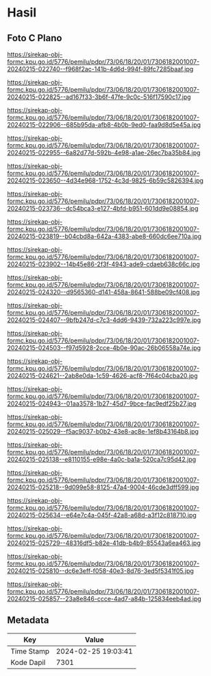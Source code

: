 # Hasil

## Foto C Plano

https://sirekap-obj-formc.kpu.go.id/5776/pemilu/pdpr/73/06/18/20/01/7306182001007-20240215-022740--f968f2ac-141b-4d6d-994f-89fc7285baaf.jpg

https://sirekap-obj-formc.kpu.go.id/5776/pemilu/pdpr/73/06/18/20/01/7306182001007-20240215-022825--ad167f33-3b6f-47fe-9c0c-516f17590c17.jpg

https://sirekap-obj-formc.kpu.go.id/5776/pemilu/pdpr/73/06/18/20/01/7306182001007-20240215-022906--685b95da-afb8-4b0b-9ed0-faa9d8d5e45a.jpg

https://sirekap-obj-formc.kpu.go.id/5776/pemilu/pdpr/73/06/18/20/01/7306182001007-20240215-022955--6a82d77d-592b-4e98-a1ae-26ec7ba35b84.jpg

https://sirekap-obj-formc.kpu.go.id/5776/pemilu/pdpr/73/06/18/20/01/7306182001007-20240215-023650--4d34e968-1752-4c3d-9825-6b59c5826394.jpg

https://sirekap-obj-formc.kpu.go.id/5776/pemilu/pdpr/73/06/18/20/01/7306182001007-20240215-023736--dc54bca3-e127-4bfd-b951-601dd9e08854.jpg

https://sirekap-obj-formc.kpu.go.id/5776/pemilu/pdpr/73/06/18/20/01/7306182001007-20240215-023819--b04cbd8a-642a-4383-abe8-660dc6ee710a.jpg

https://sirekap-obj-formc.kpu.go.id/5776/pemilu/pdpr/73/06/18/20/01/7306182001007-20240215-023902--14b45e86-2f3f-4943-ade9-cdaeb638c66c.jpg

https://sirekap-obj-formc.kpu.go.id/5776/pemilu/pdpr/73/06/18/20/01/7306182001007-20240215-024320--d9565360-d141-458a-8641-588be09cf408.jpg

https://sirekap-obj-formc.kpu.go.id/5776/pemilu/pdpr/73/06/18/20/01/7306182001007-20240215-024407--9bfb247d-c7c3-4dd6-9439-732a223c997e.jpg

https://sirekap-obj-formc.kpu.go.id/5776/pemilu/pdpr/73/06/18/20/01/7306182001007-20240215-024503--f97d5928-2cce-4b0e-90ac-26b06558a74e.jpg

https://sirekap-obj-formc.kpu.go.id/5776/pemilu/pdpr/73/06/18/20/01/7306182001007-20240215-024621--2ab8e0da-1c59-4626-acf8-7f64c04cba20.jpg

https://sirekap-obj-formc.kpu.go.id/5776/pemilu/pdpr/73/06/18/20/01/7306182001007-20240215-024943--01aa3578-1b27-45d7-9bce-fac9edf25b27.jpg

https://sirekap-obj-formc.kpu.go.id/5776/pemilu/pdpr/73/06/18/20/01/7306182001007-20240215-025029--f5ac9037-b0b2-43e8-ac8e-1ef8b43164b8.jpg

https://sirekap-obj-formc.kpu.go.id/5776/pemilu/pdpr/73/06/18/20/01/7306182001007-20240215-025138--e8110155-e98e-4a0c-ba1a-520ca7c95d42.jpg

https://sirekap-obj-formc.kpu.go.id/5776/pemilu/pdpr/73/06/18/20/01/7306182001007-20240215-025218--9d099e58-8125-47a4-9004-46cde3dff599.jpg

https://sirekap-obj-formc.kpu.go.id/5776/pemilu/pdpr/73/06/18/20/01/7306182001007-20240215-025634--e64e7c4a-045f-42a8-a68d-a3f12c818710.jpg

https://sirekap-obj-formc.kpu.go.id/5776/pemilu/pdpr/73/06/18/20/01/7306182001007-20240215-025729--48316df5-b82e-41db-b4b9-85543a6ea463.jpg

https://sirekap-obj-formc.kpu.go.id/5776/pemilu/pdpr/73/06/18/20/01/7306182001007-20240215-025810--dc6e3eff-f058-40e3-8d76-3ed5f5341f05.jpg

https://sirekap-obj-formc.kpu.go.id/5776/pemilu/pdpr/73/06/18/20/01/7306182001007-20240215-025857--23a8e846-ccce-4ad7-a84b-125834eeb4ad.jpg


## Metadata

| Key        | Value               |
| ---------- | ------------------- |
| Time Stamp | 2024-02-25 19:03:41 |
| Kode Dapil | 7301                |



